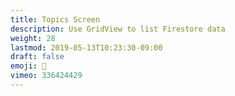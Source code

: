```yaml
---
title: Topics Screen
description: Use GridView to list Firestore data
weight: 28
lastmod: 2019-05-13T10:23:30-09:00
draft: false
emoji: 📳
vimeo: 336424429
---
```

